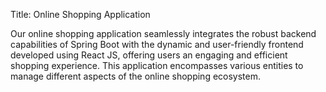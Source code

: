 Title: Online Shopping Application


Our online shopping application seamlessly integrates the robust backend capabilities of Spring Boot with the dynamic and user-friendly frontend developed using React JS, 
offering users an engaging and efficient shopping experience. This application encompasses various entities to manage different aspects of the online shopping ecosystem.
